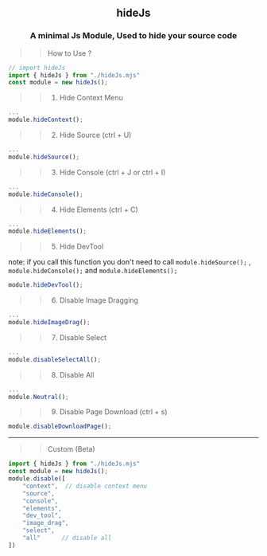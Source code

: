 <h2 align="center">hideJs</h2>
<h3 align="center">A minimal Js Module, Used to hide your source code</h3>

>> How to Use ?

```js
// import hideJs
import { hideJs } from "./hideJs.mjs"
const module = new hideJs();
```

>> 1. Hide Context Menu

```js
...
module.hideContext();
```

>> 2. Hide Source (ctrl + U)
```js
...
module.hideSource();
```

>> 3. Hide Console (ctrl + J or ctrl + I)
```js
...
module.hideConsole();
```

>> 4. Hide Elements (ctrl + C)
```js
...
module.hideElements();
```

>> 5. Hide DevTool 


note: if you call this function you don't need to call `module.hideSource();` , `module.hideConsole();` and `module.hideElements();`
```js
module.hideDevTool();
```

>> 6. Disable Image Dragging

```js
...
module.hideImageDrag();
```

>> 7. Disable Select 
```js
...
module.disableSelectAll();
```

>> 8. Disable All 
```js
...
module.Neutral();
```

>> 9. Disable Page Download (ctrl + s)
```js
module.disableDownloadPage();
```

---
>> Custom (Beta)

```js
import { hideJs } from "./hideJs.mjs"
const module = new hideJs();
module.disable([
    "context",  // disable context menu
    "source",   
    "console",  
    "elements", 
    "dev_tool", 
    "image_drag",
    "select",
    "all"      // disable all
])
```

